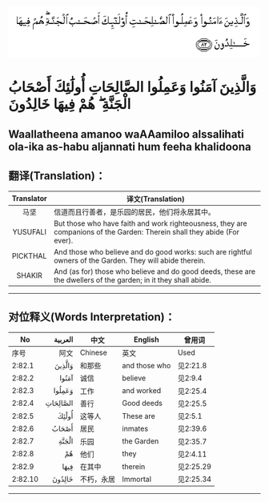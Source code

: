 ![002:082](images/002_082.gif)

#  وَالَّذِينَ آمَنُوا وَعَمِلُوا الصَّالِحَاتِ أُولَٰئِكَ أَصْحَابُ الْجَنَّةِ ۖ هُمْ فِيهَا خَالِدُونَ 

## Waallatheena amanoo waAAamiloo alssalihati ola-ika as-habu aljannati hum feeha khalidoona

## 翻译(Translation)：

| Translator | 译文(Translation)                                            |
|:----------:| ------------------------------------------------------------ |
| 马坚       | 信道而且行善者，是乐园的居民，他们将永居其中。               |
| YUSUFALI   | But those who have faith and work righteousness, they are companions of the Garden: Therein shall they abide (For ever). |
| PICKTHAL   | And those who believe and do good works: such are rightful owners of the Garden. They will abide therein. |
| SHAKIR     | And (as for) those who believe and do good deeds, these are the dwellers of the garden; in it they shall abide. |

---

## 对位释义(Words Interpretation)：

| No      |  العربية | 中文       | English       | 曾用词    |
| ------- | -------: | ---------- | ------------- | --------- |
| 序号    |     阿文 | Chinese    | 英文          | Used      |
| 2:82.1  |   وَالَّذِينَ | 和那些     | and those who | 见2:21.8  |
| 2:82.2  |    آمَنُوا | 诚信       | believe       | 见2:9.4   |
| 2:82.3  |   وَعَمِلُوا | 工作       | and worked    | 见2:25.4  |
| 2:82.4  | الصَّالِحَاتِ | 善行       | Good deeds    | 见2:25.5  |
| 2:82.5  |    أُولَٰئِكَ | 这等人     | These are     | 见2:5.1   |
| 2:82.6  |    أَصْحَابُ | 居民       | inmates       | 见2:39.6  |
| 2:82.7  |    الْجَنَّةِ | 乐园       | the Garden    | 见2:35.7  |
| 2:82.8  |       هُمْ | 他们       | they          | 见2:4.11  |
| 2:82.9  |     فِيهَا | 在其中     | therein       | 见2:25.29 |
| 2:82.10 |   خَالِدُونَ | 不朽，永居 | Immortal      | 见2:25.34 |

---

